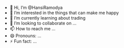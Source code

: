 - 👋 Hi, I’m @HansiRamodya
- 👀 I’m interested in the things that can make me happy
- 🌱 I’m currently learning about trading
- 💞️ I’m looking to collaborate on ...
- 📫 How to reach me ...
- 😄 Pronouns: ...
- ⚡ Fun fact: ...

<!---
HansiRamodya/HansiRamodya is a ✨ special ✨ repository because its `README.md` (this file) appears on your GitHub profile.
You can click the Preview link to take a look at your changes.
--->
